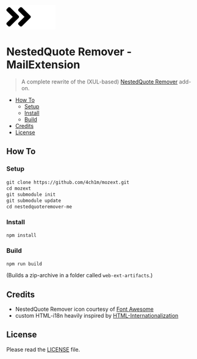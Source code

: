 ![NestedQuote Remover](src/_images/nestedquoteremover-64px-black.png#gh-light-mode-only)![NestedQuote Remover](src/_images/nestedquoteremover-64px-white.png#gh-dark-mode-only)


# NestedQuote Remover - MailExtension
> A complete rewrite of the (XUL-based) [NestedQuote Remover](../nestedquoteremover) add-on.

* [How To](#how-to)
  * [Setup](#setup)
  * [Install](#install)
  * [Build](#build)
* [Credits](#credits)
* [License](#license)

## How To

### Setup

```
git clone https://github.com/4ch1m/mozext.git
cd mozext
git submodule init
git submodule update
cd nestedquoteremover-me
```

### Install

```
npm install
```

### Build

```
npm run build
```
(Builds a zip-archive in a folder called `web-ext-artifacts`.)

## Credits

* NestedQuote Remover icon courtesy of [Font Awesome](https://fontawesome.com)
* custom HTML-i18n heavily inspired by [HTML-Internationalization](https://github.com/erosman/HTML-Internationalization)

## License

Please read the [LICENSE](../LICENSE) file.
